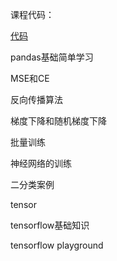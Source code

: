 课程代码：

[代码](https://github.com/Bruce-Ch/BDMI-learn/blob/main/class8.ipynb)

pandas基础简单学习

MSE和CE

反向传播算法

梯度下降和随机梯度下降

批量训练

神经网络的训练

二分类案例

tensor

tensorflow基础知识

tensorflow playground

